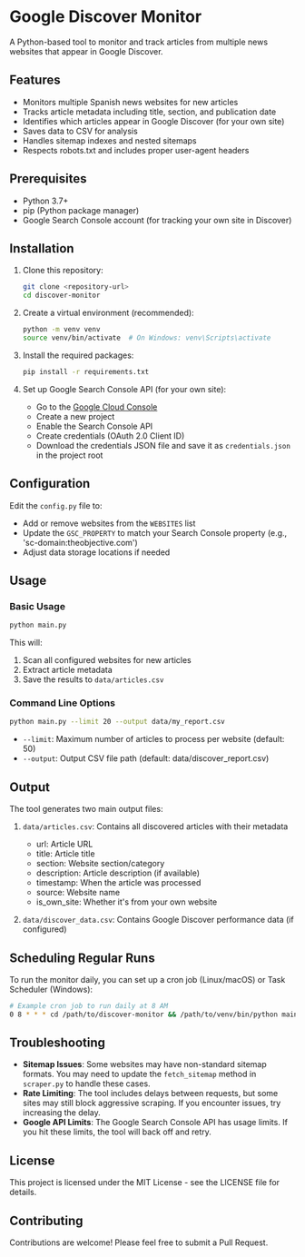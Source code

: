 # Google Discover Monitor

A Python-based tool to monitor and track articles from multiple news websites that appear in Google Discover.

## Features

- Monitors multiple Spanish news websites for new articles
- Tracks article metadata including title, section, and publication date
- Identifies which articles appear in Google Discover (for your own site)
- Saves data to CSV for analysis
- Handles sitemap indexes and nested sitemaps
- Respects robots.txt and includes proper user-agent headers

## Prerequisites

- Python 3.7+
- pip (Python package manager)
- Google Search Console account (for tracking your own site in Discover)

## Installation

1. Clone this repository:
   ```bash
   git clone <repository-url>
   cd discover-monitor
   ```

2. Create a virtual environment (recommended):
   ```bash
   python -m venv venv
   source venv/bin/activate  # On Windows: venv\Scripts\activate
   ```

3. Install the required packages:
   ```bash
   pip install -r requirements.txt
   ```

4. Set up Google Search Console API (for your own site):
   - Go to the [Google Cloud Console](https://console.cloud.google.com/)
   - Create a new project
   - Enable the Search Console API
   - Create credentials (OAuth 2.0 Client ID)
   - Download the credentials JSON file and save it as `credentials.json` in the project root

## Configuration

Edit the `config.py` file to:
- Add or remove websites from the `WEBSITES` list
- Update the `GSC_PROPERTY` to match your Search Console property (e.g., 'sc-domain:theobjective.com')
- Adjust data storage locations if needed

## Usage

### Basic Usage

```bash
python main.py
```

This will:
1. Scan all configured websites for new articles
2. Extract article metadata
3. Save the results to `data/articles.csv`

### Command Line Options

```bash
python main.py --limit 20 --output data/my_report.csv
```

- `--limit`: Maximum number of articles to process per website (default: 50)
- `--output`: Output CSV file path (default: data/discover_report.csv)

## Output

The tool generates two main output files:

1. `data/articles.csv`: Contains all discovered articles with their metadata
   - url: Article URL
   - title: Article title
   - section: Website section/category
   - description: Article description (if available)
   - timestamp: When the article was processed
   - source: Website name
   - is_own_site: Whether it's from your own website

2. `data/discover_data.csv`: Contains Google Discover performance data (if configured)

## Scheduling Regular Runs

To run the monitor daily, you can set up a cron job (Linux/macOS) or Task Scheduler (Windows):

```bash
# Example cron job to run daily at 8 AM
0 8 * * * cd /path/to/discover-monitor && /path/to/venv/bin/python main.py
```

## Troubleshooting

- **Sitemap Issues**: Some websites may have non-standard sitemap formats. You may need to update the `fetch_sitemap` method in `scraper.py` to handle these cases.
- **Rate Limiting**: The tool includes delays between requests, but some sites may still block aggressive scraping. If you encounter issues, try increasing the delay.
- **Google API Limits**: The Google Search Console API has usage limits. If you hit these limits, the tool will back off and retry.

## License

This project is licensed under the MIT License - see the LICENSE file for details.

## Contributing

Contributions are welcome! Please feel free to submit a Pull Request.
